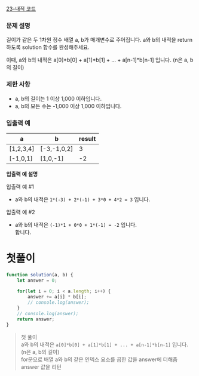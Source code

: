 [23-내적 코드](../codes/23내적.js)  

### 문제 설명
길이가 같은 두 1차원 정수 배열 a, b가 매개변수로 주어집니다. a와 b의 내적을 return 하도록 solution 함수를 완성해주세요.  

이때, a와 b의 내적은 a[0]*b[0] + a[1]*b[1] + ... + a[n-1]*b[n-1] 입니다. (n은 a, b의 길이)  

### 제한 사항  
- a, b의 길이는 1 이상 1,000 이하입니다.
- a, b의 모든 수는 -1,000 이상 1,000 이하입니다.


### 입출력 예   
| a | b | result |
| --- | --- | --- |
| [1,2,3,4] | [-3,-1,0,2] | 3 |  
| [-1,0,1] | [1,0,-1] | -2 |  

**입출력 예 설명**  

입출력 예 #1  
- a와 b의 내적은 `1*(-3) + 2*(-1) + 3*0 + 4*2 = 3` 입니다.    

입출력 예 #2  
- a와 b의 내적은 `(-1)*1 + 0*0 + 1*(-1) = -2` 입니다.  
합니다.  

# 첫풀이 
```jsx
function solution(a, b) {
    let answer = 0;
    
    for(let i = 0; i < a.length; i++) {
        answer += a[i] * b[i];
        // console.log(answer);
    }
    // console.log(answer);
    return answer;
}
```
> 첫 풀이  
> a와 b의 내적은 `a[0]*b[0] + a[1]*b[1] + ... + a[n-1]*b[n-1]` 입니다. (n은 a, b의 길이)  
>  for문으로 배열 a와 b의 같은 인덱스 요소를 곱한 값을 answer에 더해줌  
> answer 값을 리턴  
